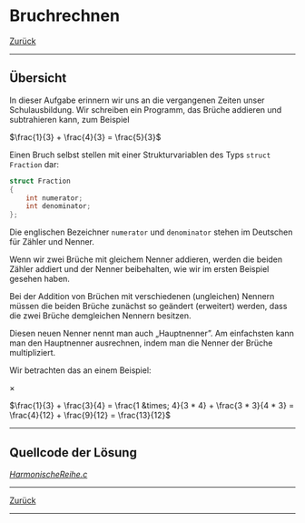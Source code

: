 # Bruchrechnen

[Zurück](./../Exercises.md)

---

## Übersicht

In dieser Aufgabe erinnern wir uns an die vergangenen Zeiten unser Schulausbildung.
Wir schreiben ein Programm, das Brüche addieren und subtrahieren kann, zum Beispiel

$\frac{1}{3} + \frac{4}{3} = \frac{5}{3}$

Einen Bruch selbst stellen mit einer Strukturvariablen des Typs `struct Fraction` dar:

```c
struct Fraction
{
	int numerator;
	int denominator;
};
```

Die englischen Bezeichner `numerator` und `denominator` stehen im Deutschen
für Zähler und Nenner.

Wenn wir zwei Brüche mit gleichem Nenner addieren,
werden die beiden Zähler addiert und der Nenner beibehalten,
wie wir im ersten Beispiel gesehen haben.

Bei der Addition von Brüchen mit verschiedenen (ungleichen) Nennern müssen
die beiden Brüche zunächst so geändert (erweitert) werden,
dass die zwei Brüche demgleichen Nennern besitzen.

Diesen neuen Nenner nennt man auch &bdquo;Hauptnenner&rdquo;.
Am einfachsten kann man den Hauptnenner ausrechnen,
indem man die Nenner der Brüche multipliziert.

Wir betrachten das an einem Beispiel:

&times;

$\frac{1}{3} + \frac{3}{4} = \frac{1 &times; 4}{3 * 4} + \frac{3 * 3}{4 * 3} = \frac{4}{12} + \frac{9}{12} = \frac{13}{12}$





---

## Quellcode der Lösung

[*HarmonischeReihe.c*](./HarmonischeReihe.c)

---

[Zurück](./../Exercises.md)

---
